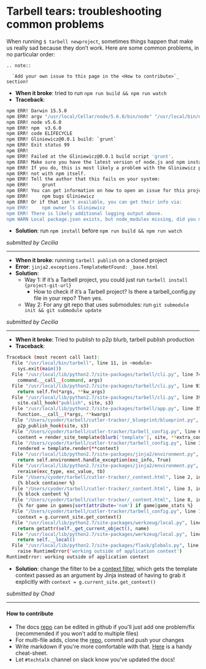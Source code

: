 # Tarbell tears: troubleshooting common problems

When running `$ tarbell newproject`, sometimes things happen that make us really sad because they don’t work. Here are some common problems, in no particular order:

```eval_rst
.. note::

  `Add your own issue to this page in the <How to contribute>`_ section!
```

- **When it broke**: tried to run `npm run build && npm run watch`
- **Traceback**:
```sh
npm ERR! Darwin 15.5.0
npm ERR! argv "/usr/local/Cellar/node/5.6.0/bin/node" "/usr/local/bin/npm" "run" "build"
npm ERR! node v5.6.0
npm ERR! npm  v3.6.0
npm ERR! code ELIFECYCLE
npm ERR! Gliniewicz@0.0.1 build: `grunt`
npm ERR! Exit status 99
npm ERR!
npm ERR! Failed at the Gliniewicz@0.0.1 build script 'grunt'.
npm ERR! Make sure you have the latest version of node.js and npm installed.
npm ERR! If you do, this is most likely a problem with the Gliniewicz package,
npm ERR! not with npm itself.
npm ERR! Tell the author that this fails on your system:
npm ERR!     grunt
npm ERR! You can get information on how to open an issue for this project with:
npm ERR!     npm bugs Gliniewicz
npm ERR! Or if that isn't available, you can get their info via:
npm ERR!     npm owner ls Gliniewicz
npm ERR! There is likely additional logging output above.
npm WARN Local package.json exists, but node_modules missing, did you mean to install?
```
- **Solution**: run `npm install` before `npm run build && npm run watch`

_submitted by Cecilia_

----------

- **When it broke**: running `tarbell publish` on a cloned project
- **Error**: `jinja2.exceptions.TemplateNotFound: _base.html`
- **Solution**: 
    - Way 1: If it’s a Tarbell project, you could just run `tarbell install {project-git-url}`
        * How to check if it’s a Tarbell project? Is there a tarbell_config.py file in your repo? Then yes.
    - Way 2: For any git repo that uses submodules: run `git submodule init && git submodule update`

_submitted by Cecilia_

----------

- **When it broke**: Tried to publish to p2p blurb, tarbell publish production
- **Traceback**:
```sh
Traceback (most recent call last):
  File "/usr/local/bin/tarbell", line 11, in <module>
    sys.exit(main())
  File "/usr/local/lib/python2.7/site-packages/tarbell/cli.py", line 74, in main
    command.__call__(command, args)
  File "/usr/local/lib/python2.7/site-packages/tarbell/cli.py", line 931, in __call__
    return self.fn(*args, **kw_args)
  File "/usr/local/lib/python2.7/site-packages/tarbell/cli.py", line 390, in tarbell_publish
    site.call_hook("publish", site, s3)
  File "/usr/local/lib/python2.7/site-packages/tarbell/app.py", line 359, in call_hook
    function.__call__(*args, **kwargs)
  File "/Users/cyoder/tarbell/cutler-tracker/_blueprint/blueprint.py", line 159, in p2p_publish
    p2p_publish_hook(site, s3)
  File "/Users/cyoder/tarbell/cutler-tracker/tarbell_config.py", line 68, in p2p_publish_blurb
    content = render_site_template(blurb['template'], site, **extra_context)
  File "/Users/cyoder/tarbell/cutler-tracker/tarbell_config.py", line 39, in render_site_template
    rendered = template.render(**context)
  File "/usr/local/lib/python2.7/site-packages/jinja2/environment.py", line 969, in render
    return self.environment.handle_exception(exc_info, True)
  File "/usr/local/lib/python2.7/site-packages/jinja2/environment.py", line 742, in handle_exception
    reraise(exc_type, exc_value, tb)
  File "/Users/cyoder/tarbell/cutler-tracker/_content.html", line 2, in top-level template code
    {% block container %}
  File "/Users/cyoder/tarbell/cutler-tracker/_content.html", line 3, in block "container"
    {% block content %}
  File "/Users/cyoder/tarbell/cutler-tracker/_content.html", line 8, in block "content"
    {% for game in games|sort(attribute='num') if game|game_stats %}
  File "/Users/cyoder/tarbell/cutler-tracker/tarbell_config.py", line 102, in game_stats
    context = g.current_site.get_context()
  File "/usr/local/lib/python2.7/site-packages/werkzeug/local.py", line 343, in __getattr__
    return getattr(self._get_current_object(), name)
  File "/usr/local/lib/python2.7/site-packages/werkzeug/local.py", line 302, in _get_current_object
    return self.__local()
  File "/usr/local/lib/python2.7/site-packages/flask/globals.py", line 27, in _lookup_app_object
    raise RuntimeError('working outside of application context')
RuntimeError: working outside of application context
```
- **Solution**: change the filter to be a [context filter](http://flask.pocoo.org/docs/0.11/api/#flask.Blueprint.app_context_processor), which gets the template context passed as an argument by Jinja instead of having to grab it explicitly  with `context = g.current_site.get_context()`

_submitted by Chad_

----------

#### How to contribute
* The docs [repo](github.com/newsapps/docs) can be edited in github if you'll just add one problem/fix (recommended if you won't add to multiple files)
* For multi-file adds, clone the [repo](github.com/newsapps/docs), commit and push your changes
* Write markdown if you're more comfortable with that. [Here](https://github.com/adam-p/markdown-here/wiki/Markdown-Cheatsheet) is a handy cheat-sheet.
* Let `#techtalk` channel on slack know you've updated the docs!
